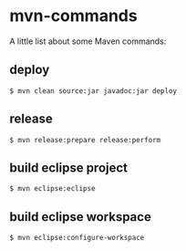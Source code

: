 # mvn-commands

A little list about some Maven commands:

## deploy

    $ mvn clean source:jar javadoc:jar deploy
    
## release

    $ mvn release:prepare release:perform

## build eclipse project

    $ mvn eclipse:eclipse
    
## build eclipse workspace

    $ mvn eclipse:configure-workspace
